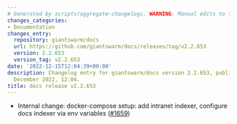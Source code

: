 ```yaml
---
# Generated by scripts/aggregate-changelogs. WARNING: Manual edits to this files will be overwritten.
changes_categories:
- Documentation
changes_entry:
  repository: giantswarm/docs
  url: https://github.com/giantswarm/docs/releases/tag/v2.2.653
  version: 2.2.653
  version_tag: v2.2.653
date: '2022-12-15T12:04:39+00:00'
description: Changelog entry for giantswarm/docs version 2.2.653, published on 15
  December 2022, 12:04.
title: docs release v2.2.653
---
```


- Internal change: docker-compose setup: add intranet indexer, configure docs indexer via env variables ([#1659](https://github.com/giantswarm/docs/pull/1659))

